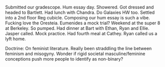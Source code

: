 Submitted our gradescope. Hum essay day. Showered. Got dressed and headed to Bartlett. Had lunch with Chandra. Do Galaxies HW too. Settled into a 2nd floor Reg cubicle. Composing our hum essay is such a vibe. Fucking love the Oresteia. Eumenides a mock trial? Weekend at the super 8 at Berkeley. So pumped. Had dinner at Bart with Ethan, Ryan and Ellie. Jasper called. Mock practice. Had fourth meal at Cathey. Ryan called us a lyft home. 

Doctrine: On feminist literature. Really been straddling the line between feminism and misogyny. Wonder if rigid societal masculine/feminine conceptions push more people to identify as non-binary?
